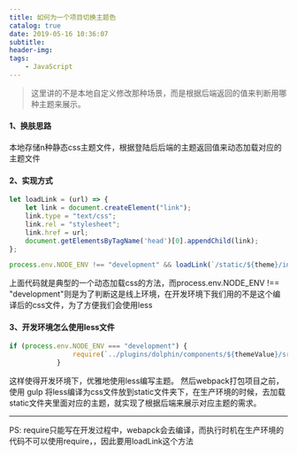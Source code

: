```yaml
---
title: 如何为一个项目切换主题色
catalog: true
date: 2019-05-16 10:36:07
subtitle:
header-img:
tags: 
    - JavaScript
---
```


> 这里讲的不是本地自定义修改那种场景，而是根据后端返回的值来判断用哪种主题来展示。

#### 1、换肤思路
本地存储n种静态css主题文件，根据登陆后后端的主题返回值来动态加载对应的主题文件


#### 2、实现方式

```js
let loadLink = (url) => {
    let link = document.createElement("link");
    link.type = "text/css";
    link.rel = "stylesheet";
    link.href = url;
    document.getElementsByTagName('head')[0].appendChild(link);
};

process.env.NODE_ENV !== "development" && loadLink(`/static/${theme}/index.css`);
```
上面代码就是典型的一个动态加载css的方法，而process.env.NODE_ENV !== "development"则是为了判断这是线上环境，在开发环境下我们用的不是这个编译后的css文件，为了方便我们会使用less

#### 3、开发环境怎么使用less文件

```js
if (process.env.NODE_ENV === "development") {
                require(`../plugins/dolphin/components/${themeValue}/src/index.less`);
            }
```
这样使得开发环境下，优雅地使用less编写主题。
然后webpack打包项目之前，使用 gulp 将less编译为css文件放到static文件夹下，在生产环境的时候，去加载static文件夹里面对应的主题，就实现了根据后端来展示对应主题的需求。

---
PS: require只能写在开发过程中，webapck会去编译，而执行时机在生产环境的代码不可以使用require，，因此要用loadLink这个方法


